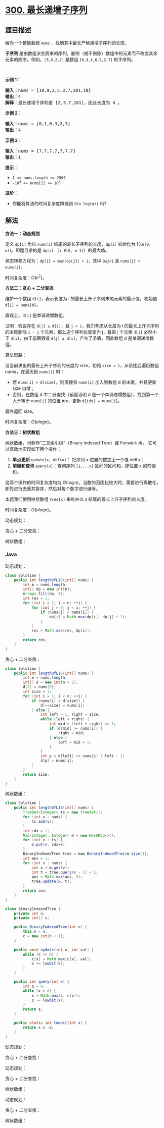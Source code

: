 # [300. 最长递增子序列](https://leetcode.cn/problems/longest-increasing-subsequence)

## 题目描述

<p>给你一个整数数组 <code>nums</code> ，找到其中最长严格递增子序列的长度。</p>

<p><strong>子序列&nbsp;</strong>是由数组派生而来的序列，删除（或不删除）数组中的元素而不改变其余元素的顺序。例如，<code>[3,6,2,7]</code> 是数组 <code>[0,3,1,6,2,2,7]</code> 的子序列。</p>
&nbsp;

<p><strong>示例 1：</strong></p>

<pre>
<strong>输入：</strong>nums = [10,9,2,5,3,7,101,18]
<strong>输出：</strong>4
<strong>解释：</strong>最长递增子序列是 [2,3,7,101]，因此长度为 4 。
</pre>

<p><strong>示例 2：</strong></p>

<pre>
<strong>输入：</strong>nums = [0,1,0,3,2,3]
<strong>输出：</strong>4
</pre>

<p><strong>示例 3：</strong></p>

<pre>
<strong>输入：</strong>nums = [7,7,7,7,7,7,7]
<strong>输出：</strong>1
</pre>

<p><strong>提示：</strong></p>

<ul>
	<li><code>1 &lt;= nums.length &lt;= 2500</code></li>
	<li><code>-10<sup>4</sup> &lt;= nums[i] &lt;= 10<sup>4</sup></code></li>
</ul>

<p><b>进阶：</b></p>

<ul>
	<li>你能将算法的时间复杂度降低到&nbsp;<code>O(n log(n))</code> 吗?</li>
</ul>

## 解法

**方法一：动态规划**

定义 `dp[i]` 为以 `nums[i]` 结尾的最长子序列的长度，`dp[i]` 初始化为 1(`i∈[0, n)`)。即题目求的是 `dp[i]` （`i ∈[0, n-1]`）的最大值。

状态转移方程为：`dp[i] = max(dp[j]) + 1`，其中 `0≤j<i` 且 `nums[j] < nums[i]`。

时间复杂度：$O(n^{2})$。

**方法二：贪心 + 二分查找**

维护一个数组 `d[i]`，表示长度为 i 的最长上升子序列末尾元素的最小值，初始值 `d[1] = nums[0]`。

直观上，`d[i]` 是单调递增数组。

证明：假设存在 `d[j] ≥ d[i]`，且 `j < i`，我们考虑从长度为 i 的最长上升子序列的末尾删除 `i - j` 个元素，那么这个序列长度变为 j，且第 j 个元素 `d[j]` 必然小于 `d[i]`，由于前面假设 `d[j] ≥ d[i]`，产生了矛盾，因此数组 d 是单调递增数组。

算法思路：

设当前求出的最长上升子序列的长度为 size，初始 `size = 1`，从前往后遍历数组 nums，在遍历到 `nums[i]` 时：

-   若 `nums[i] > d[size]`，则直接将 `nums[i]` 加入到数组 d 的末尾，并且更新 size 自增；
-   否则，在数组 d 中二分查找（前面证明 d 是一个单调递增数组），找到第一个大于等于 `nums[i]` 的位置 idx，更新 `d[idx] = nums[i]`。

最终返回 size。

时间复杂度：$O(nlogn)$。

**方法三：树状数组**

树状数组，也称作“二叉索引树”（Binary Indexed Tree）或 Fenwick 树。 它可以高效地实现如下两个操作：

1. **单点更新** `update(x, delta)`： 把序列 x 位置的数加上一个值 delta；
1. **前缀和查询** `query(x)`：查询序列 `[1,...x]` 区间的区间和，即位置 x 的前缀和。

这两个操作的时间复杂度均为 $O(\log n)$。当数的范围比较大时，需要进行离散化，即先进行去重并排序，然后对每个数字进行编号。

本题我们使用树状数组 `tree[x]` 来维护以 x 结尾的最长上升子序列的长度。

时间复杂度：$O(nlogn)$。

动态规划：

贪心 + 二分查找：

树状数组：

### **Java**

动态规划：

```java
class Solution {
    public int lengthOfLIS(int[] nums) {
        int n = nums.length;
        int[] dp = new int[n];
        Arrays.fill(dp, 1);
        int res = 1;
        for (int i = 1; i < n; ++i) {
            for (int j = 0; j < i; ++j) {
                if (nums[j] < nums[i]) {
                    dp[i] = Math.max(dp[i], dp[j] + 1);
                }
            }
            res = Math.max(res, dp[i]);
        }
        return res;
    }
}
```

贪心 + 二分查找：

```java
class Solution {
    public int lengthOfLIS(int[] nums) {
        int n = nums.length;
        int[] d = new int[n + 1];
        d[1] = nums[0];
        int size = 1;
        for (int i = 1; i < n; ++i) {
            if (nums[i] > d[size]) {
                d[++size] = nums[i];
            } else {
                int left = 1, right = size;
                while (left < right) {
                    int mid = (left + right) >> 1;
                    if (d[mid] >= nums[i]) {
                        right = mid;
                    } else {
                        left = mid + 1;
                    }
                }
                int p = d[left] >= nums[i] ? left : 1;
                d[p] = nums[i];
            }
        }
        return size;
    }
}
```

树状数组：

```java
class Solution {
    public int lengthOfLIS(int[] nums) {
        TreeSet<Integer> ts = new TreeSet();
        for (int v : nums) {
            ts.add(v);
        }
        int idx = 1;
        Map<Integer, Integer> m = new HashMap<>();
        for (int v : ts) {
            m.put(v, idx++);
        }
        BinaryIndexedTree tree = new BinaryIndexedTree(m.size());
        int ans = 1;
        for (int v : nums) {
            int x = m.get(v);
            int t = tree.query(x - 1) + 1;
            ans = Math.max(ans, t);
            tree.update(x, t);
        }
        return ans;
    }
}

class BinaryIndexedTree {
    private int n;
    private int[] c;

    public BinaryIndexedTree(int n) {
        this.n = n;
        c = new int[n + 1];
    }

    public void update(int x, int val) {
        while (x <= n) {
            c[x] = Math.max(c[x], val);
            x += lowbit(x);
        }
    }

    public int query(int x) {
        int s = 0;
        while (x > 0) {
            s = Math.max(s, c[x]);
            x -= lowbit(x);
        }
        return s;
    }

    public static int lowbit(int x) {
        return x & -x;
    }
}
```

动态规划：

贪心 + 二分查找：

动态规划：

贪心 + 二分查找：

树状数组：

动态规划：

贪心 + 二分查找：

树状数组：
